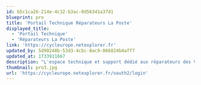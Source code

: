 ```yaml
---
id: b5c1ca26-214e-4c32-b3ac-0d56341a37d1
blueprint: pro
title: 'Portail Technique Réparateurs La Poste'
displayed_title:
  - 'Portail Technique'
  - 'Réparateurs La Poste'
link: 'https://cycleurope.netexplorer.fr'
updated_by: 5d90248b-53d3-4cbc-8ac9-066824b4aff7
updated_at: 1733911667
description: "L'espace technique et support dédié aux réparateurs des VAE La Poste"
thumbnail: pro3.jpg
url: 'https://cycleurope.netexplorer.fr/oauth2/login'
---
```

